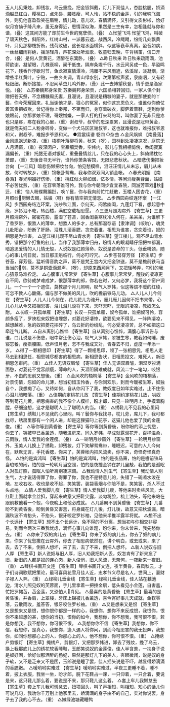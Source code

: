<!-- { "loadSidebar": true } -->
玉人儿见秉烛，卸残妆，乌云重挽，把金钗斜戴，灯儿下观佳人，杏脸桃腮，娇滴滴越显红白，樱桃口，点朱唇，腰肢瘦，可人怜，站不稳的金莲，引的我魂飞海外，则见他喜盈盈笑在眉稍，情儿动，意儿欢，春情满怀，又引得文质彬彬，恰好似月宫仙子降凡来，虽无身得近，恩情深似海，果然是三生有幸，怎相逢就与你和谐，（叠）这其间方能了却前生今世的冤孽债。（叠）
△怅望飞鸿
怅望飞鸿，叫破了碧天秋色，斜阳外，红树山村，一派暮云遮，战西风，冷飕飕，纷纷几处飘黄叶，只见那柳枝折断，残荷败破，这长堤水面横斜，似这等衰草离离，蛩音如病，一丝丝细雨将绝，摇荡轻舟，芦花深处听渔歌，牧童归去晚，午背横笛，信口开合，（叠）是何人赏黄花，酒醉在东篱卧。（叠）
△昨日秋来
昨日秋来疏雨滴，池荷欲谢，凝望眼，几株衰柳，阑干低曳，隔岸条堤千行，水云间另成一色，早蛩鸣花下，残香作浮歇时节，鱼龙寂寞情潭冷，鸿雁不来风雨遮，依溪岸，淡凝烟，渐增些半红黄叶，宁贴，一曲乡关调，青山绿水别，次第第松声紧，泉幽咽，又有轻轻细细，断断接接，不忍闻草虫儿鸣外野，（叠）此一去博望秋登，情乎更是渔家悦。（叠）
△苏秦魏邦身荣贵
苏秦魏邦身荣贵，六国丞相转回归，一家人俱个封赠把苍天祭，不念糟糠周氏妻，且漫说，且漫说是糟糠的妻子，就是那使妾的丫鬟，你今荣耀回来，礼当谢他才是，狠心的冤家，似你这忘恩负义，谁谁似你倚仗着富贵把奴欺，曾记得你上秦邦，不第而归，身穿着破衣，脚萨着草鞋，走到你爹娘跟前，你那爹娘不理，哥嫂憎嫌，一家人打的打来骂的骂，叫你妻了无非只是疼也只是疼，疼在我的心里，（重）谢叔爷，叔爷的恩深累累，且漫说是冠带黄金，就是俺夫妇二人粉身碎骨，变做一个犬马区区谢叔爷，这也就难报你，难报叔爷恩和义，谢叔爷，难报步爷恩和义。
●霓裳续谱 卷四
○杂曲
△金风飒飒
【南叠落】金风飒飒送新凉，（重）梧桐叶落柳将黄，秋来（呀），园林到处凄凄凉况，庭院无人月满窗，（重）夜深闭户，宝篆细焚香，空帏内，影儿与我相相倚傍，香闺寂寞漏偏长，（重）托腮无语对银缸，重叠叠情丝儿，只在我的心心头上，斜倚绣枕忆萧郎，（重）去後音书无半行，谁怜你萧条客馆，无限悲悲秋状。
△暗悲伤懒把妆台向
【一江风】暗悲伤懒把妆台向，怕见愁模样，泪汪汪情儿从未忘，眉儿从未放，何时转故乡，（重）锦帐卧鸳鸯，我与你双双同入销金帐。
△春光明媚
【南叠落】春光明媚好伤惨，（重）桃红似火柳如烟，忆多情，等闲消瘦芙蓉面，姑娘不必苦忧煎，（重）花容零落谁可怜，我与你今朝同步宜宜春院，同游芳草戏秋迁，（重）恼人粉蝶舞蹁跹，唤丫鬟，你与我向前忙忙赶散，玉楼人困杏花，（重）月照纱厨懒去眠，姑娘（呀）你有情空把无情恋。
△步西园舟结连环案
【一江风】步西园舟结连环案，浣纱秋江面，奈何天，闷煞幽闺，九莲灯下看，想起意中缘，罗衫泪不乾，转西楼，满舡空载相思愿。
△三更月照湘帘外
【寄生草】三更月照湘帘外，密密花影，露湿了苍苔，回香闺衾寒枕冷人何在，呆呆呆，为谁解下了香罗带，恨煞人的薄幸，想煞人的多才，总有那温存语【隶津调】（咳哟），魂灵儿赴阳台，盼断了肝肠，泪珠儿滚香腮，贪恋着谁，相思为谁害，贪恋着谁，奴的相思是为谁害。
△望江楼儿观不尽山青水秀
【寄生草】望江楼儿，观不尽山青水秀，错把那个打鱼的舡儿，当作了我那薄幸归舟，盼情人的眼凝睛仔细把神都漏，暗追思爱情的人儿情无彀，人说奴是红颜薄命，奴说是苦命的丫头，低垂粉颈，随心的事儿何日就，当日那王魁临行，何必叮咛咒。
△步苍苔穿芳径
【寄生草】步苍苔，穿芳径，猛听得音韵之声，莫不是梵王宫内又把金钟送，莫不是檐前铁马当当当的崩，莫不是铜壶滴漏声，（呀），却原来西厢月下，又把瑶琴弄，勾引的我心猿意马难拴定。
△心腹事儿常常梦
【寄生草】心腹事儿常常梦，醒後的凄凉更自不同，欲待成梦难成梦，恨那薄幸的郎，你若在时，又何必梦，我将这个窗户洞儿，一个一个一个遮住，莫教那个月儿照明，叹气入罗帏，似这等煨不暖的红绫，可怎不教人心酸痛，偏与那不做美的风儿，吹的檐前铁马儿动。
△人儿人儿今何在
【寄生草】人儿人儿今何在，花儿花儿为谁开，雁儿雁儿因何不把书来带，心儿心儿从今又把相思害，泪儿泪儿滚将下来，天吓天吓，无限的凄凉，教奴怎么耐。
△长叹一只孤单雁
【寄生草】长叹一只孤单雁，奴今孤单，谁把奴可怜，容颜多瘦了，罗袂松来奴把谁埋怨，对菱花好凄惨，欲要见来不得见，一阵阵凄凉，越想越难，急的奴把菱花摔碎了，乌云折的纷纷乱，何必受凄凉苦，总不如把这口牵连气儿断。
△自从离别心憔悴
【寄生草】自从离别心憔悴，满腹心事诉告与谁，口儿说是不伤悲，眼中常汪伤心泪，叹气入罗帏，翠被生寒，教我如何睡，废寝忘餐，瘦损腰围，低声恨月老，怎不与我成又对，青春去不归，虚度一年添一岁。
△得了一颗相思印
【寄生草】得了一颗相思印，领了一张相思凭，相思人走马去到相思任，相思城尽都害的相思病，新相思告状，旧相思投文，难死人，新旧相思怎审问。（重）
△佳人无语双眉皱
【寄生草】佳人无语双眉皱，泪湿罗衫满面愁，对菱花不觉容颜瘦，薄命的人，天涯阻隔难成就，风流二字一笔勾，咬银牙，不由的思前又想後。（重）
△金风吹的梧桐落
【寄生草】金风吹的梧桐落，对景伤情，怨奴的命儿薄，想当初惜玉怜香，与你同欢乐，到而今暖被生寒，奴独自个，我想痴了心，又待如何，自从你闪下了我，教奴度日如年实难过，止不住伤心泪儿暗暗落。（重）
△佳期约定桃花儿放
【寄生草】佳期约定桃花儿放，哄奴等到菊花儿黄，相思病害的我不像个人模样，盼才郎，只见一轮明月上，手摸着胸膛，仔细追想，这才是聪明人上了聪明人的当。（重）
△绣鞋儿不见我的心里闷
【寄生草】绣鞋儿不见我的心里闷，叫丫鬟你与我找寻，枕儿旁，席儿下，我可都找尽，绣房里那有一个闲人进，却是这狸猫叼上花亭，这猫儿他也爱了我的金莲俊。（重）
△等你等到黄昏後
【寄生草】等你等到黄昏後，盼你盼的添上忧愁，你去了，锦被早已香薰透，随我进房来，同入罗帏，早成就露滴花开，百样温柔，云雨散，情人爱我的金莲瘦。（叠）
△一轮明月纱窗外
【寄生草】一轮明月纱窗外，玉美人儿换上了绣鞋，卸残妆，灯下笑解鸳鸯带，睡眠迟，可意的人儿今何在，默默无言，手托香腮，你来了，芙蓉帐内把风流卖，你不来，奇怪奇怪真奇怪。
△怕的是宾鸿叫
【寄生草】怕的是宾鸿叫，怕的是夜品箫，怕的是檐前铁马当琅琅的闹，怕的是一轮明月当空照，怕的是夜撞金钟在梦儿里敲，我怕的是孤眠人对孤灯照，孤眠人怕听离别凄凉调。
△我动情人别生气
【寄生草】我动情人别生气，方才说话得罪了你，得罪了你，我也不是特意儿的，失错了一碗凉水泼在地，左收右收，收也是收不起，笑笑罢，装袋香烟与你陪不是，笑笑罢，杀人不过头点地。
△情人爱我脚儿瘦
【寄生草】情人爱我脚儿瘦，等他来时卖些风流，大红鞋上面就拿金丝扣，穿起来故意又把鞋尖露，淡匀粉脸，梳上油头，等他来站在跟前教他看一个彀，今夜晚上和他必成就。
△几番盼不到黄昏後
【寄生草】几番盼不到黄昏後，盼到黄昏又害羞，将身藏在灯儿後，灯儿後，故意又把秋波漏，暗漏秋波不肯抬头，不抬头，银牙咬定罗衫袖，见他来半推半露半将就。
△想不出个长远计
【寄生草】想不出个长远计，免不得的不分离，想当初与你相交非容易，到而今两次三番我忧虑，满怀心事儿向谁题，盼你来，你未曾来，我先愁你去。（重）
△你来了奴的病儿去
【寄生草】你来了奴的病儿去，你去了奴的病儿来，你来了忧愁撒在云霄外，你去了相思病依然在，讲个明白，或去或来，来了去，去了不来，倒把人想坏，来了去，去了不来，倒把人想坏。
△新人说奴与旧人厚
【寄生草】新人说奴与旧人厚，旧人劝我把新人丢，奴怎肯有了新来忘了旧，新旧的人都是奴的连心肉，新人俊俏，旧人风流，无奈何，一夜新来一夜旧。（重）
△琴棋书画开文连
【寄生草】琴棋书画开文连，夜半黄昏，春风秋云，才子们诗词歌赋把策论，最可喜风花雪月佳人近，忠孝节义尽是名人，世间上，妻财子禄人人奔。（重）
△绿柳儿垂金线
【寄生草】绿柳儿垂金线，佳人站在藕池边，清水儿照见奴的芙蓉面，手儿里拿着一把捶金扇，低头看见小金莲，自害羞，忙把罗裙苫，苫金莲，又恐怕人肖见。
△最喜的是黄昏後
【寄生草】最喜的是黄昏後，并香肩，上翠楼，牙床上锦被儿香薰透，喜今宵好事儿天成就，金钗零落，云散雨收，羞答答，银牙咬住罗衫袖。（重）
△又是想来又是恨
【寄生草】又是想来又是恨，想你恨你都是一样的心，我想你，想你不来反成恨，我恨你，恨你不来越想的甚，想你的当初，恨你的如今，我想你，你不想我，我可恨不恨，若是你想我，我不想你，你可恨不恨。
△我想你你不信
【寄生草】我想你，你不信，我想你，是真心，我想你，逢人遇人将你问，到而今相思害的我无投奔，我想你，如同你想那心上的人，你那心上的人，他不想你，你可恨不恨。（重）
△掩绣户剪银灯
【寄生草】掩绣户，剪银灯，又把那罗帏进，卸去了残妆，挽了乌云，换上我那底儿上的绣花软香睡鞋，玉郎笑说奴的金莲俊，佳人半含羞，一扶身子说是奴好困，恰好似那酒醉的杨妃，果然是那灯儿下的美人，杏眼微闭，说是奴的身子软，又不是乏来又不是困，玉郎说是睡了罢，佳人摇头说是不吓，越显得娇滴滴的香腮嫩。
△嗳哟哟实难过
【寄生草】嗳哟哟实难过，半夜三更睡不着，睡不着，披上衣服，我坐一坐，盼才郎，脱下花鞋占一课，一只仰着，一只合着，要说是来，这只鞋儿那么着，要说是不来，那只鞋儿这么着。
△套上车儿我懒怠去
【寄生草】套上车儿我可懒怠去，扭项回头，叫了声相知，叫相知，知心的话儿你可说几句，我劝你千万别上他家里去，娇滴滴的身子由不的自己，实对你说罢，身子去了我的心不去。（重）
△嫩绿池塘藏睡鸭

